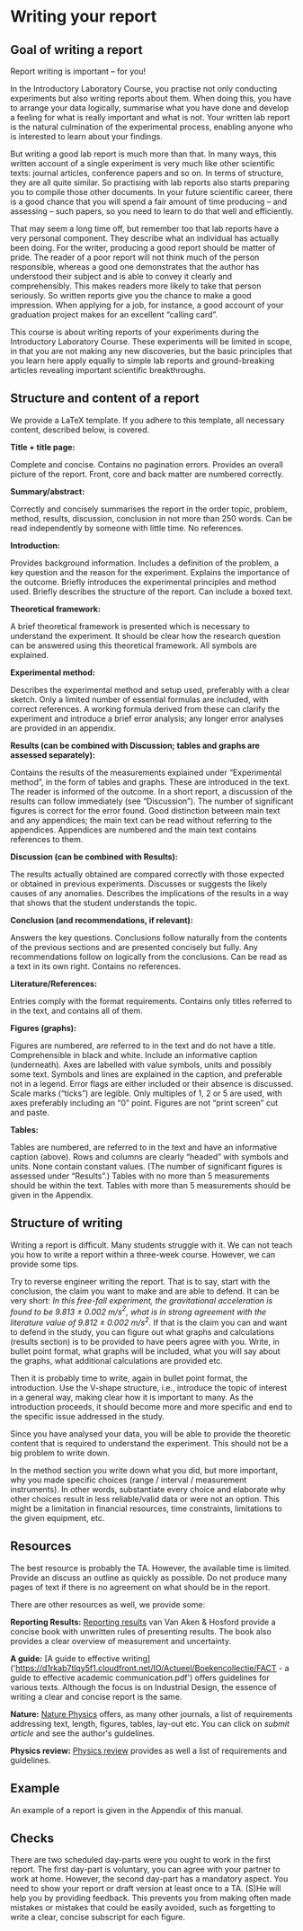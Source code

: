 # Writing your report

## Goal of writing a report
Report writing is important – for you!

In the Introductory Laboratory Course, you practise not only conducting experiments but also writing reports about them. When doing this, you have to arrange your data logically, summarise what you have done and develop a feeling for what is really important and what is not. Your written lab report is the natural culmination of the experimental process, enabling anyone who is interested to learn about your findings.

But writing a good lab report is much more than that. In many ways, this written account of a single experiment is very much like other scientific texts: journal articles, conference papers and so on. In terms of structure, they are all quite similar. So practising with lab reports also starts preparing you to compile those other documents. In your future scientific career, there is a good chance that you will spend a fair amount of time producing – and assessing – such papers, so you need to learn to do that well and efficiently.

That may seem a long time off, but remember too that lab reports have a very personal component. They describe what an individual has actually been doing. For the writer, producing a good report should be matter of pride. The reader of a poor report will not think much of the person responsible, whereas a good one demonstrates that the author has understood their subject and is able to convey it clearly and comprehensibly. This makes readers more likely to take that person seriously. So written reports give you the chance to make a good impression. When applying for a job, for instance, a good account of your graduation project makes for an excellent “calling card”.

This course is about writing reports of your experiments during the Introductory Laboratory Course. These experiments will be limited in scope, in that you are not making any new discoveries, but the basic principles that you learn here apply equally to simple lab reports and ground-breaking articles revealing important scientific breakthroughs.

## Structure and content of a report
We provide a LaTeX template. If you adhere to this template, all necessary content, described below, is covered.

**Title + title page:** 

Complete and concise. Contains no pagination errors. Provides an overall picture of the report. Front, core and back matter are numbered correctly.

**Summary/abstract:**  

Correctly and concisely summarises the report in the order topic, problem, method, results, discussion, conclusion in not more than 250 words. Can be read independently by someone with little time. No references.

**Introduction:** 

Provides background information. Includes a definition of the problem, a key question and the reason for the experiment. Explains the importance of the outcome. Briefly introduces the experimental principles and method used. Briefly describes the structure of the report. Can include a boxed text.

**Theoretical framework:** 

A brief theoretical framework is presented which is necessary to understand the experiment. It should be clear how the research question can be answered using this theoretical framework.  All symbols are explained.

**Experimental method:** 

Describes the experimental method and setup used, preferably with a clear sketch. Only a limited number of essential formulas are included, with correct references. A working formula derived from these can clarify the experiment and introduce a brief error analysis; any longer error analyses are provided in an appendix.

**Results (can be combined with Discussion; tables and graphs are assessed separately):** 

Contains the results of the measurements explained under “Experimental method”, in the form of tables and graphs. These are introduced in the text. The reader is informed of the outcome. In a short report, a discussion of the results can follow immediately (see “Discussion”). The number of significant figures is correct for the error found. Good distinction between main text and any appendices; the main text can be read without referring to the appendices. Appendices are numbered and the main text contains references to them.

**Discussion (can be combined with Results):** 

The results actually obtained are compared correctly with those expected or obtained in previous experiments. Discusses or suggests the likely causes of any anomalies. Describes the implications of the results in a way that shows that the student understands the topic.

**Conclusion (and recommendations, if relevant):**  

Answers the key questions. Conclusions follow naturally from the contents of the previous sections and are presented concisely but fully. Any recommendations follow on logically from the conclusions. Can be read as a text in its own right. Contains no references.

**Literature/References:** 

Entries comply with the format requirements. Contains only titles referred to in the text, and contains all of them.

**Figures (graphs):** 

Figures are numbered, are referred to in the text and do not have a title. Comprehensible in black and white. Include an informative caption (underneath). Axes are labelled with value symbols, units and possibly some text. Symbols and lines are explained in the caption, and preferable not in a legend. Error flags are either included or their absence is discussed. Scale marks (“ticks”) are legible. Only multiples of 1, 2 or 5 are used, with axes preferably including an “0” point. Figures are not “print screen” cut and paste.

**Tables:** 

Tables are numbered, are referred to in the text and have an informative caption (above). Rows and columns are clearly “headed” with symbols and units. None contain constant values. (The number of significant figures is assessed under “Results”.) Tables with no more than 5 measurements should be within the text. Tables with more than 5 measurements should be given in the Appendix. 

## Structure of writing
Writing a report is difficult. Many students struggle with it. We can not teach you how to write a report within a three-week course. However, we can provide some tips.

Try to reverse engineer writing the report. That is to say, start with the conclusion, the claim you want to make and are able to defend. It can be very short: *In this free-fall experiment, the gravitational acceleration is found to be 9.813 $\pm$ 0.002 m/s$^2$, what is in strong agreement with the literature value of 9.812 $\pm$ 0.002 m/s$^2$.* If that is the claim you can and want to defend in the study, you can figure out what graphs and calculations (results section) is to be provided to have peers agree with you. Write, in bullet point format, what graphs will be included, what you will say about the graphs, what additional calculations are provided etc.

Then it is probably time to write, again in bullet point format, the introduction. Use the V-shape structure, i.e., introduce the topic of interest in a general way, making clear how it is important to many. As the introduction proceeds, it should become more and more specific and end to the specific issue addressed in the study.

Since you have analysed your data, you will be able to provide the theoretic content that is required to understand the experiment. This should not be  a big problem to write down.

In the method section you write down what you did, but more important, why you made specific choices (range / interval / measurement instruments). In other words, substantiate every choice and elaborate why other choices result in less reliable/valid data or were not an option. This might be a limitation in financial resources, time constraints, limitations to the given equipment, etc.

## Resources
The best resource is probably the TA. However, the available time is limited. Provide an discuss an outline as quickly as possible. Do not produce many pages of text if there is no agreement on what should be in the report. 

There are other resources as well, we provide some:

**Reporting Results:**
[Reporting results](https://epdf.pub/reporting-results-a-practical-guide-for-engineers-and-scientists1bba7b6226e526348fa5b7e6019092c938071.html) van Van Aken \& Hosford provide a concise book with unwritten rules of presenting results. The book also provides a clear overview of measurement and uncertainty.

**A guide:** 
[A guide to effective writing]('https://d1rkab7tlqy5f1.cloudfront.net/IO/Actueel/Boekencollectie/FACT - a guide to effective academic communication.pdf') offers guidelines for various texts. Although the focus is on Industrial Design, the essence of writing a clear and concise report is the same.

**Nature:** 
[Nature Physics](https://www.nature.com/nphys/for-authors/preparing-your-submission) offers, as many other journals, a list of requirements addressing text, length, figures, tables, lay-out etc. You can click on *submit article* and see the author's guidelines.

**Physics review:**
[Physics review](https://cdn.journals.aps.org/files/styleguide-pr.pdf) provides as well a list of requirements and guidelines.

## Example
An example of a report is given in the Appendix of this manual.

## Checks
There are two scheduled day-parts were you ought to work in the first report. The first day-part is voluntary, you can agree with your partner to work at home. However, the second day-part has a mandatory aspect. You need to show your report or draft version at least once to a TA. (S)He will help you by providing feedback. This prevents you from making often made mistakes or mistakes that could be easily avoided, such as forgetting to write a clear, concise subscript for each figure.
